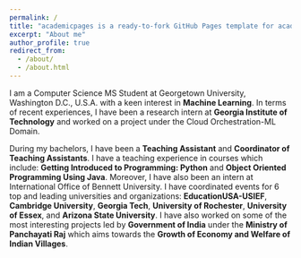 ```yaml
---
permalink: /
title: "academicpages is a ready-to-fork GitHub Pages template for academic personal websites"
excerpt: "About me"
author_profile: true
redirect_from: 
  - /about/
  - /about.html
---
```


I am a Computer Science MS Student at Georgetown University, Washington D.C., U.S.A. with a keen interest in **Machine Learning**. In terms of recent experiences, I have been a research intern at **Georgia Institute of Technology** and worked on a project under the Cloud Orchestration-ML Domain.

During my bachelors, I have been a **Teaching Assistant** and **Coordinator of Teaching Assistants**. I have a teaching experience in courses which include: **Getting Introduced to Programming: Python** and **Object Oriented Programming Using Java**. Moreover, I have also been an intern at International Office of Bennett University. I have coordinated events for 6 top and leading universities and organizations: **EducationUSA-USIEF**, **Cambridge University**, **Georgia Tech**, **University of Rochester**, **University of Essex**, and **Arizona State University**. I have also worked on some of the most interesting projects led by **Government of India** under the **Ministry of Panchayati Raj** which aims towards the **Growth of Economy and Welfare of Indian Villages**.